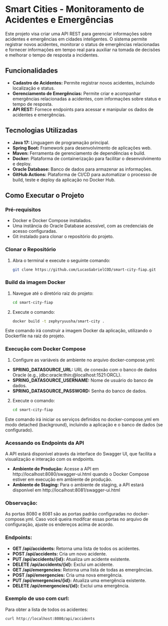 # Smart Cities - Monitoramento de Acidentes e Emergências

Este projeto visa criar uma API REST para gerenciar informações sobre acidentes e emergências em cidades inteligentes. O sistema permite registrar novos acidentes, monitorar o status de emergências relacionadas e fornecer informações em tempo real para auxiliar na tomada de decisões e melhorar o tempo de resposta a incidentes.

## Funcionalidades

- **Cadastro de Acidentes:** Permite registrar novos acidentes, incluindo localização e status.
- **Gerenciamento de Emergências:** Permite criar e acompanhar emergências relacionadas a acidentes, com informações sobre status e tempo de resposta.
- **API REST:** Fornece endpoints para acessar e manipular os dados de acidentes e emergências.

## Tecnologias Utilizadas

- **Java 17:** Linguagem de programação principal.
- **Spring Boot:** Framework para desenvolvimento de aplicações web.
- **Maven:** Ferramenta de gerenciamento de dependências e build.
- **Docker:** Plataforma de containerização para facilitar o desenvolvimento e deploy.
- **Oracle Database:** Banco de dados para armazenar as informações.
- **GitHub Actions:** Plataforma de CI/CD para automatizar o processo de build, teste e deploy da aplicação no Docker Hub.

## Como Executar o Projeto

### Pré-requisitos

- Docker e Docker Compose instalados.
- Uma instância do Oracle Database acessível, com as credenciais de acesso configuradas.
- Git instalado para clonar o repositório do projeto.

### Clonar o Repositório

1. Abra o terminal e execute o seguinte comando:

   ```bash
   git clone https://github.com/LucasGabrielCOD/smart-city-fiap.git
   ```
   
### Build da imagem Docker
1. Navegue até o diretório raiz do projeto:

   ```bash
   cd smart-city-fiap
   ```

2. Execute o comando:

    ```bash
   docker build -t zephyryuusha/smart-city .
   ```

Este comando irá construir a imagem Docker da aplicação, utilizando o Dockerfile na raiz do projeto.

### Execução com Docker Compose
1. Configure as variáveis de ambiente no arquivo docker-compose.yml:

- **SPRING_DATASOURCE_URL:** URL de conexão com o banco de dados Oracle (e.g., jdbc:oracle:thin:@localhost:1521:ORCL).
- **SPRING_DATASOURCE_USERNAME:** Nome de usuário do banco de dados.
- **SPRING_DATASOURCE_PASSWORD:** Senha do banco de dados.

2. Execute o comando:

   ```bash
   cd smart-city-fiap
   ```

Este comando irá iniciar os serviços definidos no docker-compose.yml em modo detached (background), incluindo a aplicação e o banco de dados (se configurado).

### Acessando os Endpoints da API
A API estará disponível através da interface do Swagger UI, que facilita a visualização e interação com os endpoints.

- **Ambiente de Produção:** Acesse a API em http://localhost:8080/swagger-ui.html quando o Docker Compose estiver em execução em ambiente de produção.
- **Ambiente de Staging:** Para o ambiente de staging, a API estará disponível em http://localhost:8081/swagger-ui.html

### Observação:

As portas 8080 e 8081 são as portas padrão configuradas no docker-compose.yml. Caso você queira modifcar essas portas no arquivo de configuração, ajuste os endereços acima de acordo.

### Endpoints:
- **GET /api/accidents:** Retorna uma lista de todos os acidentes.
- **POST /api/accidents:** Cria um novo acidente.
- **PUT /api/accidents/{id}:** Atualiza um acidente existente.
- **DELETE /api/accidents/{id}:** Exclui um acidente.
- **GET /api/emergencies:** Retorna uma lista de todas as emergências.
- **POST /api/emergencies:** Cria uma nova emergência.
- **PUT /api/emergencies/{id}:** Atualiza uma emergência existente.
- **DELETE /api/emergencies/{id}:** Exclui uma emergência.

### Exemplo de uso com curl:
Para obter a lista de todos os acidentes:
```bash
curl http://localhost:8080/api/accidents 
```



   
